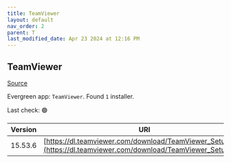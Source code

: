 ```yaml
---
title: TeamViewer
layout: default
nav_order: 2
parent: T
last_modified_date: Apr 23 2024 at 12:16 PM
---
```


## TeamViewer

[Source](https://www.teamviewer.com/)

Evergreen app: `TeamViewer`. Found `1` installer.

Last check: 🟢

| Version | URI                                                                                                                |
| ------- | ------------------------------------------------------------------------------------------------------------------ |
| 15.53.6 | [https://dl.teamviewer.com/download/TeamViewer_Setup.exe](https://dl.teamviewer.com/download/TeamViewer_Setup.exe) |

